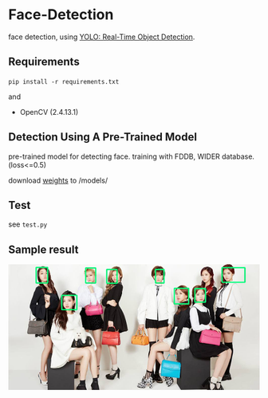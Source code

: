 # Face-Detection
face detection, using [YOLO: Real-Time Object Detection](http://pjreddie.com/darknet/yolo/).

## Requirements
`pip install -r requirements.txt`

and

- OpenCV (2.4.13.1)

## Detection Using A Pre-Trained Model
pre-trained model for detecting face.
training with FDDB, WIDER database. (loss<=0.5)

download [weights](https://drive.google.com/file/d/0BwQhFb-IfuTFelBxNDhBTEJkdkU/view?usp=sharing) to /models/

## Test
see `test.py`

## Sample result
![thumbnail](https://github.com/MaybeS/face-detection/blob/master/results/test.jpg?raw=true)